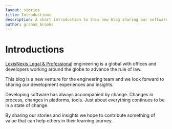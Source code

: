 ```yaml
---
layout: stories
title: Introductions
description: A short introduction to this new blog sharing our software development journey
author: graham_brooks
---
```


# Introductions

[LexisNexis Legal & Professional](https://www.lexisnexis.com/en-us/about-us/about-us.page) engineering is a global with offices and developers working around the globe to advance
the rule of law.

This blog is a new venture for the engineering team and we look forward to sharing our development experiences and insights.

Developing software has always accompanied by change. Changes in process, changes in platforms, tools. Just about
everything continues to be in a state of change.

By sharing our stories and insights we hope to contribute something of value that can help others in their learning journey.
